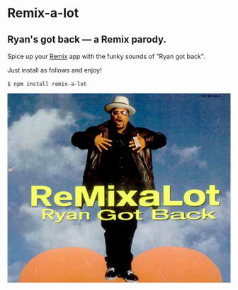 # Remix-a-lot

## Ryan's got back — a Remix parody.

Spice up your [Remix](https://github.com/remix-run/remix) app with the funky sounds of "Ryan got back".

Just install as follows and enjoy!

```
$ npm install remix-a-lot
```

![Remix-a-lot — Ryan got back](https://github.com/donavon/remix-a-lot/blob/main/remix-a-lot.jpg?raw=true)
